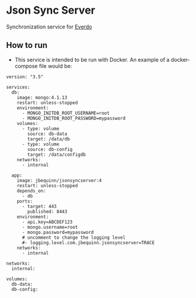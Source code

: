 # Json Sync Server
Synchronization service for [Everdo](https://everdo.net/)

## How to run
* This service is intended to be run with Docker. An example of a docker-compose file would be:
```
version: "3.5"

services:
  db:
    image: mongo:4.1.13
    restart: unless-stopped
    environment:
      - MONGO_INITDB_ROOT_USERNAME=root
      - MONGO_INITDB_ROOT_PASSWORD=mypassword
    volumes:
      - type: volume
        source: db-data
        target: /data/db
      - type: volume
        source: db-config
        target: /data/configdb
    networks:
      - internal

  app:
    image: jbequinn/jsonsyncserver:4
    restart: unless-stopped
    depends_on:
      - db
    ports:
      - target: 443
        published: 8443
    environment:
      - api.key=ABCDEF123
      - mongo.username=root
      - mongo.password=mypassword
      # uncomment to change the logging level
      #- logging.level.com.jbequinn.jsonsyncserver=TRACE
    networks:
      - internal

networks:
  internal:

volumes:
  db-data:
  db-config:

```
